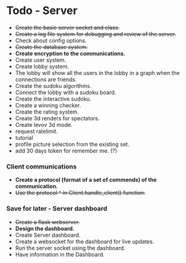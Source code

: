 # Todo - Server
- ~~Create the basic server socket and class.~~
- ~~Create a log file system for debugging and review of the server.~~
- Check about config options.
- ~~Create the database system.~~
- **Create encryption to the communications.**
- Create user system.
- Create lobby system.
- The lobby will show all the users in the lobby in a graph when the connections are friends.
- Create the sudoku algorithms.
- Connect the lobby with a sudoku board.
- Create the interactive sudoku.
- Create a winning checker.
- Create the rating system.
- Create 3d renders for spectators.
- Create levov 3d mode.
- request ratelimit.
- tutorial
- profile picture selection from the existing set.
- add 30 days token for remember me. (?)

### Client communications
- **Create a protocol (format of a set of commends) of the communication.**
- ~~Use the protocol ^ in Client.handle_client() function.~~

### Save for later - Server dashboard
- ~~Create a flask webserver.~~
- **Design the dashboard.**
- Create Server dashboard.
- Create a websocket for the dashboard for live updates.
- Run the server socket using the dashboard.
- Have information in the Dashboard.
